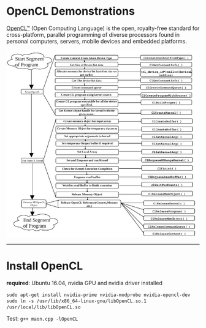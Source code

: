 # OpenCL Demonstrations

[OpenCL™](https://www.khronos.org/opencl/) (Open Computing Language) is the open, royalty-free standard for cross-platform, parallel programming of diverse processors found in personal computers, servers, mobile devices and embedded platforms.

![opencl-program-structure](./images/opencl-program-structure.jpg)

-----

# Install OpenCL

**required**: Ubuntu 16.04, nvidia GPU and nvidia driver installed

```
sudo apt-get install nvidia-prime nvidia-modprobe nvidia-opencl-dev
sudo ln -s /usr/lib/x86_64-linux-gnu/libOpenCL.so.1 /usr/local/lib/libOpenCL.so
```

Test: `g++ maon.cpp -lOpenCL`
